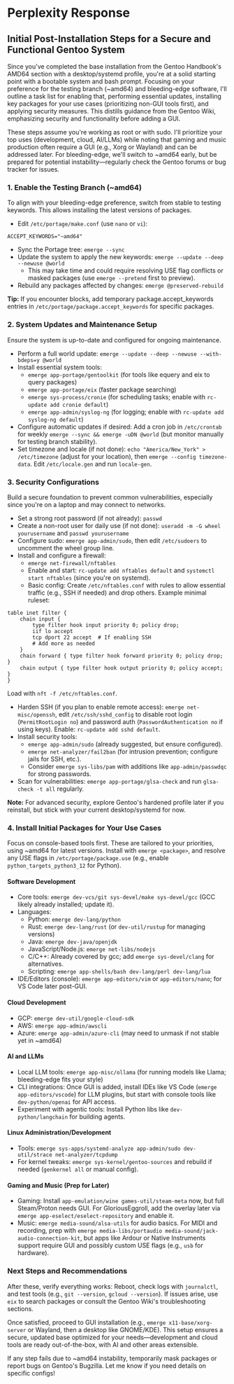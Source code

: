 # Perplexity Response

## Initial Post-Installation Steps for a Secure and Functional Gentoo System

Since you've completed the base installation from the Gentoo Handbook's AMD64 section with a desktop/systemd profile, you're at a solid starting point with a bootable system and bash prompt. Focusing on your preference for the testing branch (~amd64) and bleeding-edge software, I'll outline a task list for enabling that, performing essential updates, installing key packages for your use cases (prioritizing non-GUI tools first), and applying security measures. This distills guidance from the Gentoo Wiki, emphasizing security and functionality before adding a GUI.

These steps assume you're working as root or with sudo. I'll prioritize your top uses (development, cloud, AI/LLMs) while noting that gaming and music production often require a GUI (e.g., Xorg or Wayland) and can be addressed later. For bleeding-edge, we'll switch to ~amd64 early, but be prepared for potential instability—regularly check the Gentoo forums or bug tracker for issues.

### 1. Enable the Testing Branch (~amd64)

To align with your bleeding-edge preference, switch from stable to testing keywords. This allows installing the latest versions of packages.

- Edit `/etc/portage/make.conf` (use `nano` or `vi`):

```
ACCEPT_KEYWORDS="~amd64"
```

- Sync the Portage tree: `emerge --sync`
- Update the system to apply the new keywords: `emerge --update --deep --newuse @world`
    - This may take time and could require resolving USE flag conflicts or masked packages (use `emerge --pretend` first to preview).
- Rebuild any packages affected by changes: `emerge @preserved-rebuild`

**Tip:** If you encounter blocks, add temporary package.accept_keywords entries in `/etc/portage/package.accept_keywords` for specific packages.

### 2. System Updates and Maintenance Setup

Ensure the system is up-to-date and configured for ongoing maintenance.

- Perform a full world update: `emerge --update --deep --newuse --with-bdeps=y @world`
- Install essential system tools:
    - `emerge app-portage/gentoolkit` (for tools like equery and eix to query packages)
    - `emerge app-portage/eix` (faster package searching)
    - `emerge sys-process/cronie` (for scheduling tasks; enable with `rc-update add cronie default`)
    - `emerge app-admin/syslog-ng` (for logging; enable with `rc-update add syslog-ng default`)
- Configure automatic updates if desired: Add a cron job in `/etc/crontab` for weekly `emerge --sync && emerge -uDN @world` (but monitor manually for testing branch stability).
- Set timezone and locale (if not done): `echo "America/New_York" > /etc/timezone` (adjust for your location), then `emerge --config timezone-data`. Edit `/etc/locale.gen` and run `locale-gen`.


### 3. Security Configurations

Build a secure foundation to prevent common vulnerabilities, especially since you're on a laptop and may connect to networks.

- Set a strong root password (if not already): `passwd`
- Create a non-root user for daily use (if not done): `useradd -m -G wheel yourusername` and `passwd yourusername`
- Configure sudo: `emerge app-admin/sudo`, then edit `/etc/sudoers` to uncomment the wheel group line.
- Install and configure a firewall:
    - `emerge net-firewall/nftables`
    - Enable and start: `rc-update add nftables default` and `systemctl start nftables` (since you're on systemd).
    - Basic config: Create `/etc/nftables.conf` with rules to allow essential traffic (e.g., SSH if needed) and drop others. Example minimal ruleset:

```
table inet filter {
    chain input {
        type filter hook input priority 0; policy drop;
        iif lo accept
        tcp dport 22 accept  # If enabling SSH
        # Add more as needed
    }
    chain forward { type filter hook forward priority 0; policy drop; }
    chain output { type filter hook output priority 0; policy accept; }
}
```

Load with `nft -f /etc/nftables.conf`.
- Harden SSH (if you plan to enable remote access): `emerge net-misc/openssh`, edit `/etc/ssh/sshd_config` to disable root login (`PermitRootLogin no`) and password auth (`PasswordAuthentication no` if using keys). Enable: `rc-update add sshd default`.
- Install security tools:
    - `emerge app-admin/sudo` (already suggested, but ensure configured).
    - `emerge net-analyzer/fail2ban` (for intrusion prevention; configure jails for SSH, etc.).
    - Consider `emerge sys-libs/pam` with additions like `app-admin/passwdqc` for strong passwords.
- Scan for vulnerabilities: `emerge app-portage/glsa-check` and run `glsa-check -t all` regularly.

**Note:** For advanced security, explore Gentoo's hardened profile later if you reinstall, but stick with your current desktop/systemd for now.

### 4. Install Initial Packages for Your Use Cases

Focus on console-based tools first. These are tailored to your priorities, using ~amd64 for latest versions. Install with `emerge <package>`, and resolve any USE flags in `/etc/portage/package.use` (e.g., enable `python_targets_python3_12` for Python).

#### Software Development

- Core tools: `emerge dev-vcs/git sys-devel/make sys-devel/gcc` (GCC likely already installed; update it).
- Languages:
    - Python: `emerge dev-lang/python`
    - Rust: `emerge dev-lang/rust` (or `dev-util/rustup` for managing versions)
    - Java: `emerge dev-java/openjdk`
    - JavaScript/Node.js: `emerge net-libs/nodejs`
    - C/C++: Already covered by gcc; add `emerge sys-devel/clang` for alternatives.
    - Scripting: `emerge app-shells/bash dev-lang/perl dev-lang/lua`
- IDE/Editors (console): `emerge app-editors/vim` or `app-editors/nano`; for VS Code later post-GUI.


#### Cloud Development

- GCP: `emerge dev-util/google-cloud-sdk`
- AWS: `emerge app-admin/awscli`
- Azure: `emerge app-admin/azure-cli` (may need to unmask if not stable yet in ~amd64)


#### AI and LLMs

- Local LLM tools: `emerge app-misc/ollama` (for running models like Llama; bleeding-edge fits your style)
- CLI integrations: Once GUI is added, install IDEs like VS Code (`emerge app-editors/vscode`) for LLM plugins, but start with console tools like `dev-python/openai` for API access.
- Experiment with agentic tools: Install Python libs like `dev-python/langchain` for building agents.


#### Linux Administration/Development

- Tools: `emerge sys-apps/systemd-analyze app-admin/sudo dev-util/strace net-analyzer/tcpdump`
- For kernel tweaks: `emerge sys-kernel/gentoo-sources` and rebuild if needed (`genkernel all` or manual config).


#### Gaming and Music (Prep for Later)

- Gaming: Install `app-emulation/wine games-util/steam-meta` now, but full Steam/Proton needs GUI. For GloriousEggroll, add the overlay later via `emerge app-eselect/eselect-repository` and enable it.
- Music: `emerge media-sound/alsa-utils` for audio basics. For MIDI and recording, prep with `emerge media-libs/portaudio media-sound/jack-audio-connection-kit`, but apps like Ardour or Native Instruments support require GUI and possibly custom USE flags (e.g., `usb` for hardware).


### Next Steps and Recommendations

After these, verify everything works: Reboot, check logs with `journalctl`, and test tools (e.g., `git --version`, `gcloud --version`). If issues arise, use `eix` to search packages or consult the Gentoo Wiki's troubleshooting sections.

Once satisfied, proceed to GUI installation (e.g., `emerge x11-base/xorg-server` or Wayland, then a desktop like GNOME/KDE). This setup ensures a secure, updated base optimized for your needs—development and cloud tools are ready out-of-the-box, with AI and other areas extensible.

If any step fails due to ~amd64 instability, temporarily mask packages or report bugs on Gentoo's Bugzilla. Let me know if you need details on specific configs!
